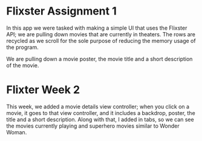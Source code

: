 #  Flixster Assignment 1
In this app we were tasked with making a simple UI that uses the Flixster API; we are pulling down movies that are currently in theaters. The rows are recycled as we scroll for the sole purpose of reducing the memory usage of the program.

We are pulling down a movie poster, the movie title and a short description of the movie.

# Flixter Week 2
This week, we added a movie details view controller; when you click on a movie, it goes to that view controller, and it includes a backdrop, poster, the title and a short description. Along with that, I added in tabs, so we can see the movies currently playing and superhero movies similar to Wonder Woman.